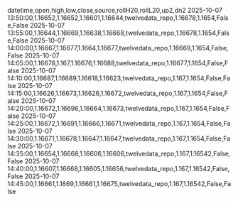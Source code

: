 datetime,open,high,low,close,source,rollH20,rollL20,up2,dn2
2025-10-07 13:50:00,1.16652,1.16652,1.16601,1.16644,twelvedata_repo,1.16678,1.1654,False,False
2025-10-07 13:55:00,1.16644,1.16669,1.16638,1.16668,twelvedata_repo,1.16678,1.1654,False,False
2025-10-07 14:00:00,1.16667,1.16677,1.1664,1.16677,twelvedata_repo,1.16669,1.1654,False,False
2025-10-07 14:05:00,1.16678,1.167,1.16676,1.16688,twelvedata_repo,1.16677,1.1654,False,False
2025-10-07 14:10:00,1.16687,1.16689,1.16618,1.16623,twelvedata_repo,1.167,1.1654,False,False
2025-10-07 14:15:00,1.16626,1.16673,1.16626,1.16672,twelvedata_repo,1.167,1.1654,False,False
2025-10-07 14:20:00,1.16672,1.16696,1.16664,1.16673,twelvedata_repo,1.167,1.1654,False,False
2025-10-07 14:25:00,1.16672,1.16691,1.16666,1.16671,twelvedata_repo,1.167,1.1654,False,False
2025-10-07 14:30:00,1.16671,1.16678,1.16647,1.16647,twelvedata_repo,1.167,1.1654,False,False
2025-10-07 14:35:00,1.16654,1.16668,1.16606,1.16606,twelvedata_repo,1.167,1.16542,False,False
2025-10-07 14:40:00,1.16607,1.16668,1.16605,1.16656,twelvedata_repo,1.167,1.16542,False,False
2025-10-07 14:45:00,1.16661,1.1669,1.16661,1.16675,twelvedata_repo,1.167,1.16542,False,False
